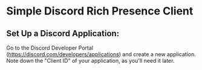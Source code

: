 # Simple Discord Rich Presence Client

## Set Up a Discord Application:

  Go to the Discord Developer Portal (https://discord.com/developers/applications) and create a new application.
Note down the "Client ID" of your application, as you'll need it later.
